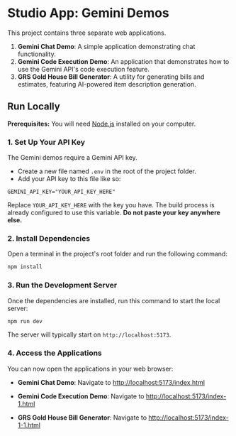 
# Studio App: Gemini Demos

This project contains three separate web applications.

1.  **Gemini Chat Demo**: A simple application demonstrating chat functionality.
2.  **Gemini Code Execution Demo**: An application that demonstrates how to use the Gemini API's code execution feature.
3.  **GRS Gold House Bill Generator**: A utility for generating bills and estimates, featuring AI-powered item description generation.

## Run Locally

**Prerequisites:** You will need [Node.js](https://nodejs.org/) installed on your computer.

### 1. Set Up Your API Key

The Gemini demos require a Gemini API key.

*   Create a new file named `.env` in the root of the project folder.
*   Add your API key to this file like so:

```
GEMINI_API_KEY="YOUR_API_KEY_HERE"
```

Replace `YOUR_API_KEY_HERE` with the key you have. The build process is already configured to use this variable. **Do not paste your key anywhere else.**

### 2. Install Dependencies

Open a terminal in the project's root folder and run the following command:

```bash
npm install
```

### 3. Run the Development Server

Once the dependencies are installed, run this command to start the local server:

```bash
npm run dev
```

The server will typically start on `http://localhost:5173`.

### 4. Access the Applications

You can now open the applications in your web browser:

*   **Gemini Chat Demo**:
    Navigate to [http://localhost:5173/index.html](http://localhost:5173/index.html)

*   **Gemini Code Execution Demo**:
    Navigate to [http://localhost:5173/index-1.html](http://localhost:5173/index-1.html)

*   **GRS Gold House Bill Generator**:
    Navigate to [http://localhost:5173/index-1-1.html](http://localhost:5173/index-1-1.html)
